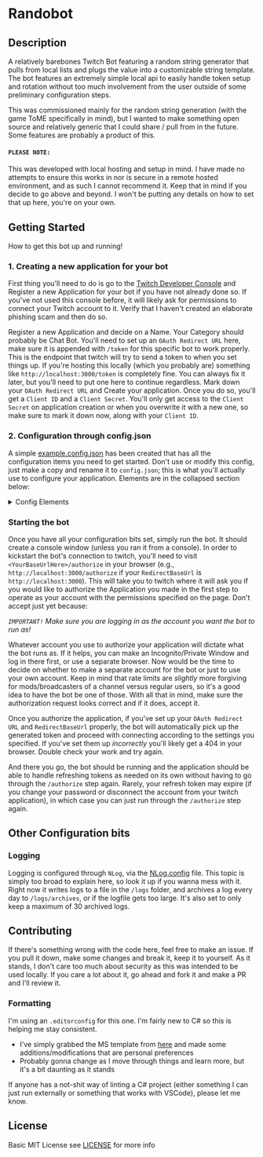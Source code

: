 # Randobot

## Description

A relatively barebones Twitch Bot featuring a random string generator that pulls from local lists and plugs the value into a customizable string template. The bot features an extremely simple local api to easily handle token setup and rotation without too much involvement from the user outside of some preliminary configuration steps.

This was commissioned mainly for the random string generation (with the game ToME specifically in mind), but I wanted to make something open source and relatively generic that I could share / pull from in the future. Some features are probably a product of this.

#### `PLEASE NOTE:`

This was developed with local hosting and setup in mind. I have made no attempts to ensure this works in nor is secure in a remote hosted environment, and as such I cannot recommend it. Keep that in mind if you decide to go above and beyond. I won't be putting any details on how to set that up here, you're on your own.

## Getting Started

How to get this bot up and running!

### 1. Creating a new application for your bot

First thing you'll need to do is go to the [Twitch Developer Console](https://dev.twitch.tv/console) and Register a new Application for your bot if you have not already done so. If you've not used this console before, it will likely ask for permissions to connect your Twitch account to it. Verify that I haven't created an elaborate phishing scam and then do so.

Register a new Application and decide on a Name. Your Category should probably be Chat Bot. You'll need to set up an `OAuth Redirect URL` here, make sure it is appended with `/token` for this specific bot to work properly. This is the endpoint that twitch will try to send a token to when you set things up. If you're hosting this locally (which you probably are) something like `http://localhost:3000/token` is completely fine. You can always fix it later, but you'll need to put one here to continue regardless. Mark down your `OAuth Redirect URL` and Create your application. Once you do so, you'll get a `Client ID` and a `Client Secret`. You'll only get access to the `Client Secret` on application creation or when you overwrite it with a new one, so make sure to mark it down now, along with your `Client ID`.

### 2. Configuration through config.json

A simple [example.config.json](./example.config.json) has been created that has all the configuration items you need to get started. Don't use or modify this config, just make a copy and rename it to `config.json`; this is what you'll actually use to configure your application. Elements are in the collapsed section below:

<details>
<summary>Config Elements</summary>

- `ClientConfig`
  - `ClientId`
    - Uniquely identifies your application for the token request
    - Set this to the `Client ID` of the bot you created while registering an application
  - `ClientSecret`
    - Securely authorizes the client to act as your application. Like the name, it is to be kept secret. If it's exposed, immediately make a new one and replace it
    - Set this to the `Client Secret` from registering your application
  - `BotUsername`
    - This should probably match the name of the account that the bot is running under. It has to be passed in, so it's here, but to be honest it doesn't seem to error out or cause issues if it's wrong. In the end the generated token dictates who the bot runs as, so this probably just affects logging
  - `LocalAppPort`
    - The local port that your bot will listen in on
    - For a local setup, it's fine to leave this at something like `3000`, just make sure it matches the number used in your `OAuth Redirect URL` and `RedirectBaseUrl`
  - `RedirectBaseUrl`
    - This defines what site Twitch will try to send your generated token to once you `/authorize` the application (bot) properly
    - This should be the `OAuth Redirect URL` you marked down previously _minus_ the `/token` portion. So if your `OAuth Redirect URL` was `http://localhost:3000/token` in the Twitch Developer Console, this should be `http://localhost:3000`
  - `TwitchChannels`
    - this is an array of Twitch Channels that you want your bot to join. Keep in mind that rate limits for sending messages are not only individual to each channel, but there is also a (larger) global rate limit to be aware of that is spread across all connected channels. You probably won't hit it, though.
    - I'd generally keep this to a single channel, unless you've severely extended this project yourself or you know what you're doing.
- `CommandConfig`
  - `CommandCharacter`
    - a single character that defines which symbol (or letter or number) should be considered the `Bot Command Identifier`. Messages prefixed with that character will be treated as commands and processed appropriately
    - it's fine to leave this as `!` unless you want to be special. I'd strongly recommend against setting it to a normal alphanumeric character
  - `BotCommandMapping`
    - this is an array of mappings that will allow you to customize commands to be used for certain internal commands. Each object should have an `Input` (what the user types in) and an `Output` (the internal command the input maps to). These are case-insensitive.
    - this can be set up to have a `Many -> One` relationship, i.e. where multiple commands map to the same internal command
  - `Template`
    - this is a string that defines how the `rando` command will replace randomized strings
    - template substitutions are marked by braces, with the filename to retrieve a replacement from within the braces, like so: `"{filenamehere} and {anotherfilenamehere}"`
    - the system will attempt to find those lists in the `ListDirectory`, generating a random entry and replacing it accordingly for each item in the template
  - `ListDirectory`
    - this is the directory that the `rando` command should check for files to populate the `Template`
    - directory should be either absolute (like `C:/Folder/Path/Here`) or relative to the project directory (something like `./Data` or `../Data`)
    - files should be simple text files, with one entry per line. Examples have been provided in the [Data](./Data/) directory of this repository

All elements are required. If you do not wish to map any commands, you can simple leave the `BotCommandMapping` section empty, like so:
```json
"BotCommandMapping": [ ]
```

At some point I'll probably make the bot request any missing configurations to streamline setup.

</details>

### Starting the bot

Once you have all your configuration bits set, simply run the bot. It should create a console window (unless you ran it from a console). In order to kickstart the bot's connection to twitch, you'll need to visit `<YourBaseUrlHere>/authorize` in your browser (e.g., `http://localhost:3000/authorize` if your `RedirectBaseUrl` is `http://localhost:3000`). This will take you to twitch where it will ask you if you would like to authorize the Application you made in the first step to operate as your account with the permissions specified on the page. Don't accept just yet because:

_`IMPORTANT!` Make sure you are logging in as the account you want the bot to run as!_

Whatever account you use to authorize your application will dictate what the bot runs as. If it helps, you can make an Incognito/Private Window and log in there first, or use a separate browser. Now would be the time to decide on whether to make a separate account for the bot or just to use your own account. Keep in mind that rate limits are _slightly_ more forgiving for mods/broadcasters of a channel versus regular users, so it's a good idea to have the bot be one of those. With all that in mind, make sure the authorization request looks correct and if it does, accept it.

Once you authorize the application, if you've set up your `OAuth Redirect URL` and `RedirectBaseUrl` properly, the bot will automatically pick up the generated token and proceed with connecting according to the settings you specified. If you've set them up _incorrectly_ you'll likely get a 404 in your browser. Double check your work and try again.

And there you go, the bot should be running and the application should be able to handle refreshing tokens as needed on its own without having to go through the `/authorize` step again. Rarely, your refresh token may expire (if you change your password or disconnect the account from your twitch application), in which case you can just run through the `/authorize` step again.

## Other Configuration bits

### Logging

Logging is configured through `NLog`, via the [NLog.config](./NLog.config) file. This topic is simply too broad to explain here, so look it up if you wanna mess with it. Right now it writes logs to a file in the `/logs` folder, and archives a log every day to `/logs/archives`, or if the logfile gets too large. It's also set to only keep a maximum of 30 archived logs.

## Contributing

If there's something wrong with the code here, feel free to make an issue. If you pull it down, make some changes and break it, keep it to yourself. As it stands, I don't care too much about security as this was intended to be used locally. If you care a lot about it, go ahead and fork it and make a PR and I'll review it.

### Formatting

I'm using an `.editorconfig` for this one. I'm fairly new to C# so this is helping me stay consistent.
  - I've simply grabbed the MS template from [here](https://learn.microsoft.com/en-us/dotnet/fundamentals/code-analysis/code-style-rule-options#example-editorconfig-file) and made some additions/modifications that are personal preferences
  - Probably gonna change as I move through things and learn more, but it's a bit daunting as it stands

If anyone has a not-shit way of linting a C# project (either something I can just run externally or something that works with VSCode), please let me know.

## License

Basic MIT License see [LICENSE](./LICENSE) for more info